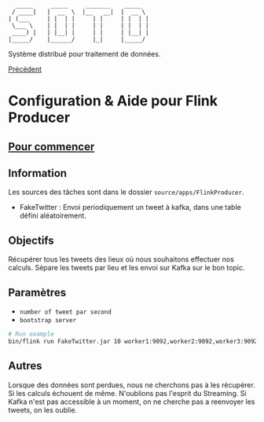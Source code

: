       _____     _____     _______    _____  
     / ____|   |  __  \  |__   __|  |  __ \ 
    | (___     | |  | |     | |     | |  | |
     \___ \    | |  | |     | |     | |  | |
     ____) |   | |__| |     | |     | |__| |
    |_____/    |______/     |_|     |_____/ 

Système distribué pour traitement de données.

[Précédent](../README.md)

# Configuration & Aide pour Flink Producer

## [Pour commencer](Help/FLINK.md)


## Information

Les sources des tâches sont dans le dossier `source/apps/FlinkProducer`. 

- FakeTwitter : Envoi periodiquement un tweet à kafka, dans une table défini aléatoirement. 


## Objectifs

Récupérer tous les tweets des lieux où nous souhaitons effectuer nos calculs. Sépare les tweets par lieu et les envoi sur Kafka sur le bon topic. 


## Paramètres

- `number of tweet par second` 
- `bootstrap server`

```bash
# Run example
bin/flink run FakeTwitter.jar 10 worker1:9092,worker2:9092,worker3:9092
```

## Autres

Lorsque des données sont perdues, nous ne cherchons pas à les récupérer. Si les calculs échouent de même. N'oublions pas l'esprit du Streaming. 
Si Kafka n'est pas accessible à un moment, on ne cherche pas a reenvoyer les tweets, on les oublie. 
